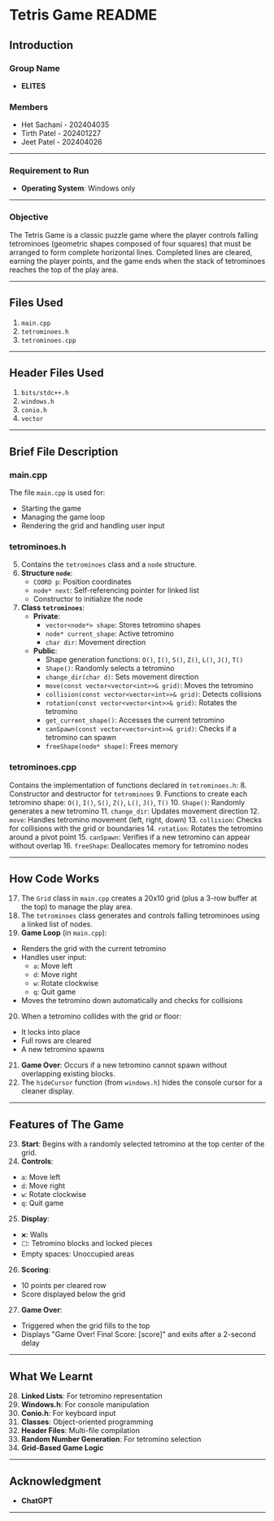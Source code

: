 # Tetris Game README

## Introduction

### Group Name
- **ELITES**

### Members

- Het Sachani - 202404035
- Tirth Patel - 202401227
- Jeet Patel - 202404026

---

### Requirement to Run
- **Operating System**: Windows only

---

### Objective

The Tetris Game is a classic puzzle game where the player controls falling tetrominoes (geometric shapes composed of four squares) that must be arranged to form complete horizontal lines. Completed lines are cleared, earning the player points, and the game ends when the stack of tetrominoes reaches the top of the play area.

---

## Files Used
1. `main.cpp`
2. `tetrominoes.h`
3. `tetrominoes.cpp`

---

## Header Files Used

1. `bits/stdc++.h`
2. `windows.h`
3. `conio.h`
4. `vector`

---

## Brief File Description

### main.cpp

The file `main.cpp` is used for:
- Starting the game
- Managing the game loop
- Rendering the grid and handling user input

### tetrominoes.h

5. Contains the `tetrominoes` class and a `node` structure.
6. **Structure `node`**:
   - `COORD p`: Position coordinates
   - `node* next`: Self-referencing pointer for linked list
   - Constructor to initialize the node
7. **Class `tetrominoes`**:
   - **Private**:
     - `vector<node*> shape`: Stores tetromino shapes
     - `node* current_shape`: Active tetromino
     - `char dir`: Movement direction
   - **Public**:
     - Shape generation functions: `O()`, `I()`, `S()`, `Z()`, `L()`, `J()`, `T()`
     - `Shape()`: Randomly selects a tetromino
     - `change_dir(char d)`: Sets movement direction
     - `move(const vector<vector<int>>& grid)`: Moves the tetromino
     - `collision(const vector<vector<int>>& grid)`: Detects collisions
     - `rotation(const vector<vector<int>>& grid)`: Rotates the tetromino
     - `get_current_shape()`: Accesses the current tetromino
     - `canSpawn(const vector<vector<int>>& grid)`: Checks if a tetromino can spawn
     - `freeShape(node* shape)`: Frees memory

### tetrominoes.cpp

Contains the implementation of functions declared in `tetrominoes.h`:
8. Constructor and destructor for `tetrominoes`
9. Functions to create each tetromino shape: `O()`, `I()`, `S()`, `Z()`, `L()`, `J()`, `T()`
10. `Shape()`: Randomly generates a new tetromino
11. `change_dir`: Updates movement direction
12. `move`: Handles tetromino movement (left, right, down)
13. `collision`: Checks for collisions with the grid or boundaries
14. `rotation`: Rotates the tetromino around a pivot point
15. `canSpawn`: Verifies if a new tetromino can appear without overlap
16. `freeShape`: Deallocates memory for tetromino nodes

---

## How Code Works

17. The `Grid` class in `main.cpp` creates a 20x10 grid (plus a 3-row buffer at the top) to manage the play area.
18. The `tetrominoes` class generates and controls falling tetrominoes using a linked list of nodes.
19. **Game Loop** (in `main.cpp`):
   - Renders the grid with the current tetromino
   - Handles user input:
     - `a`: Move left
     - `d`: Move right
     - `w`: Rotate clockwise
     - `q`: Quit game
   - Moves the tetromino down automatically and checks for collisions
20. When a tetromino collides with the grid or floor:
   - It locks into place
   - Full rows are cleared
   - A new tetromino spawns
21. **Game Over**: Occurs if a new tetromino cannot spawn without overlapping existing blocks.
22. The `hideCursor` function (from `windows.h`) hides the console cursor for a cleaner display.

---

## Features of The Game

23. **Start**: Begins with a randomly selected tetromino at the top center of the grid.
24. **Controls**:
   - `a`: Move left
   - `d`: Move right
   - `w`: Rotate clockwise
   - `q`: Quit game
25. **Display**:
   - `❌`: Walls
   - `⬜`: Tetromino blocks and locked pieces
   - Empty spaces: Unoccupied areas
26. **Scoring**:
   - 10 points per cleared row
   - Score displayed below the grid
27. **Game Over**:
   - Triggered when the grid fills to the top
   - Displays "Game Over! Final Score: [score]" and exits after a 2-second delay

---

## What We Learnt

28. **Linked Lists**: For tetromino representation
29. **Windows.h**: For console manipulation
30. **Conio.h**: For keyboard input
31. **Classes**: Object-oriented programming
32. **Header Files**: Multi-file compilation
33. **Random Number Generation**: For tetromino selection
34. **Grid-Based Game Logic**

---

## Acknowledgment

- **ChatGPT**

---